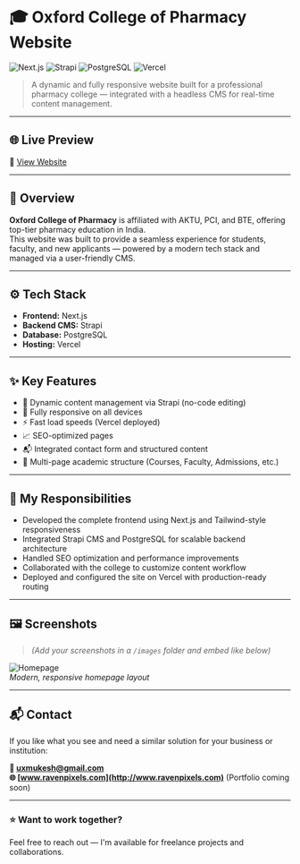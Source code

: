 # 🎓 Oxford College of Pharmacy Website

![Next.js](https://img.shields.io/badge/Next.js-000?style=for-the-badge&logo=next.js&logoColor=white) ![Strapi](https://img.shields.io/badge/Strapi-2E7EEA?style=for-the-badge&logo=strapi&logoColor=white) ![PostgreSQL](https://img.shields.io/badge/PostgreSQL-316192?style=for-the-badge&logo=postgresql&logoColor=white) ![Vercel](https://img.shields.io/badge/Vercel-000000?style=for-the-badge&logo=vercel&logoColor=white)

> A dynamic and fully responsive website built for a professional pharmacy college — integrated with a headless CMS for real-time content management.

---

## 🌐 Live Preview

🔗 [View Website](https://oxford-college-of-pharmacy.vercel.app/)

---

## 📝 Overview

**Oxford College of Pharmacy** is affiliated with AKTU, PCI, and BTE, offering top-tier pharmacy education in India.  
This website was built to provide a seamless experience for students, faculty, and new applicants — powered by a modern tech stack and managed via a user-friendly CMS.

---

## ⚙️ Tech Stack

- **Frontend:** Next.js
- **Backend CMS:** Strapi
- **Database:** PostgreSQL
- **Hosting:** Vercel

---

## ✨ Key Features

- 🔄 Dynamic content management via Strapi (no-code editing)
- 📱 Fully responsive on all devices
- ⚡ Fast load speeds (Vercel deployed)
- 📈 SEO-optimized pages
- 📬 Integrated contact form and structured content
- 📂 Multi-page academic structure (Courses, Faculty, Admissions, etc.)

---

## 💼 My Responsibilities

- Developed the complete frontend using Next.js and Tailwind-style responsiveness
- Integrated Strapi CMS and PostgreSQL for scalable backend architecture
- Handled SEO optimization and performance improvements
- Collaborated with the college to customize content workflow
- Deployed and configured the site on Vercel with production-ready routing

---

## 🖼️ Screenshots

> _(Add your screenshots in a `/images` folder and embed like below)_

![Homepage](./images/oxford-college-of-pharmacy.vercel.app_.png)  
_Modern, responsive homepage layout_

<!-- ![Courses Page](./images/courses.jpg)
*Dynamic Courses list, powered by Strapi*

![Contact Page](./images/contact.jpg)
*User-friendly contact form with clean UI* -->

---

## 📬 Contact

If you like what you see and need a similar solution for your business or institution:

**📧 uxmukesh@gmail.com**  
**🌐 [www.ravenpixels.com](http://www.ravenpixels.com)** (Portfolio coming soon)

---

### ⭐ Want to work together?

Feel free to reach out — I'm available for freelance projects and collaborations.
